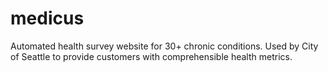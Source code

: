 # medicus
Automated health survey website for 30+ chronic conditions. Used by City of Seattle to provide customers with comprehensible health metrics.
